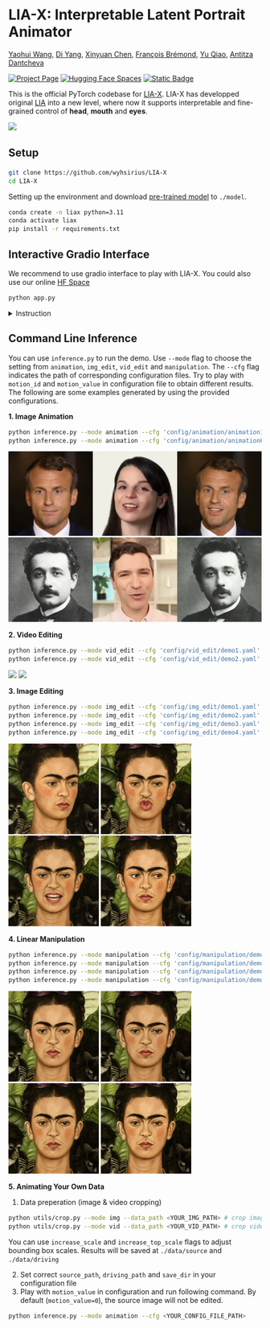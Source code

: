# LIA-X: Interpretable Latent Portrait Animator
[Yaohui Wang](https://wyhsirius.github.io/), [Di Yang](https://walker1126.github.io/), [Xinyuan Chen](https://scholar.google.com/citations?user=3fWSC8YAAAAJ&hl=zh-CN), [François Brémond](https://www-sop.inria.fr/members/Francois.Bremond/), [Yu Qiao](https://scholar.google.com/citations?user=gFtI-8QAAAAJ&hl=en), [Antitza Dantcheva](https://www-sop.inria.fr/members/Antitza.Dantcheva/)

[![Project Page](https://img.shields.io/badge/Project-Website-green)](https://wyhsirius.github.io/LIA-X-project/)
[![Hugging Face Spaces](https://img.shields.io/badge/%F0%9F%A4%97%20Hugging%20Face-Spaces-yellow)]()
[![Static Badge](https://img.shields.io/badge/LIA--X%20Model%20-HuggingFace-yellow?logoColor=violet%20LIA--X%20Model)](https://huggingface.co/YaohuiW/LIA-X/tree/main)

This is the official PyTorch codebase for [LIA-X](). LIA-X has developped original [LIA](https://github.com/wyhsirius/LIA) into a new level, where now it supports interpretable and fine-grained control of **head**, **mouth** and **eyes**.

<img src="teaser.gif" width="1000">

## Setup

```bash
git clone https://github.com/wyhsirius/LIA-X
cd LIA-X
```

Setting up the environment and download [pre-trained model](https://huggingface.co/YaohuiW/LIA-X/tree/main) to `./model`. 

```bash
conda create -n liax python=3.11
conda activate liax
pip install -r requirements.txt
```

## Interactive Gradio Interface 
We recommend to use gradio interface to play with LIA-X. You could also use our online [HF Space](https://huggingface.co/spaces/YaohuiW/LIA-X) 

```bash
python app.py
```

<details>
  
<summary>Instruction</summary>

We provide two tabs `Animation & Image Editing` and `Video Edting`, they all support fine-grained manipulation for `head`, `mouth` and `eyes` using the `Control Panel`.
- **Animation & Image Editing**
  1. Image Animation
    - Upload `Source Image` and `Driving Video`
    - Use `Control Panel` to edit source image and `Edit` button to display the `Edited Source Image`
    - Use `Animate` button to obtain `Animated Video`
  2. Image Editing
    - Upload `Source Image`
    - Use `Control Panel` to edit source image and `Edit` button to display the `Edited Source Image`
- **Video Editing**
    - Upload `Video`
    - Use `Control Panel` to edit first frame of video and `Edit` button to display the `Edited Image`
    - Use `Generate` button to obtain `Edited Video`

</details>

## Command Line Inference
You can use `inference.py` to run the demo. Use `--mode` flag to choose the setting from `animation`, `img_edit`, `vid_edit` and `manipulation`. The `--cfg` flag indicates the path of corresponding configuration files. Try to play with `motion_id` and `motion_value` in configuration file to obtain different results. The following are some examples generated by using the provided configurations.

**1. Image Animation**
```bash
python inference.py --mode animation --cfg 'config/animation/animation1.yaml'
python inference.py --mode animation --cfg 'config/animation/animation6.yaml'
```
<img src="assets/animation1.gif"> <img src="assets/animation6.gif">

**2. Video Editing**
```bash
python inference.py --mode vid_edit --cfg 'config/vid_edit/demo1.yaml' # yaw
python inference.py --mode vid_edit --cfg 'config/vid_edit/demo2.yaml' # closing eyes
```
<img src="assets/vid_edit1.gif" height="180">     <img src="assets/vid_edit2.gif" height="180">


**3. Image Editing**
```bash
python inference.py --mode img_edit --cfg 'config/img_edit/demo1.yaml' # yaw
python inference.py --mode img_edit --cfg 'config/img_edit/demo2.yaml' # pout
python inference.py --mode img_edit --cfg 'config/img_edit/demo3.yaml' # close eyes
python inference.py --mode img_edit --cfg 'config/img_edit/demo4.yaml' # move eyeballs
```
<img src="assets/img_edit1.png" height="180"> <img src="assets/img_edit2.png" height="180"> <img src="assets/img_edit3.png" height="180"> <img src="assets/img_edit4.png" height="180">

**4. Linear Manipulation**
```bash
python inference.py --mode manipulation --cfg 'config/manipulation/demo1.yaml' # yaw
python inference.py --mode manipulation --cfg 'config/manipulation/demo2.yaml' # pitch
python inference.py --mode manipulation --cfg 'config/manipulation/demo5.yaml' # close & open eyes
python inference.py --mode manipulation --cfg 'config/manipulation/demo6.yaml' # move eyeballs
```
<img src="assets/manipulation1.gif" height="180"> <img src="assets/manipulation2.gif" height="180"> <img src="assets/manipulation5.gif" height="180"> <img src="assets/manipulation6.gif" height="180">

**5. Animating Your Own Data**

1. Data preperation (image & video cropping)
```bash
python utils/crop.py --mode img --data_path <YOUR_IMG_PATH> # crop image
python utils/crop.py --mode vid --data_path <YOUR_VID_PATH> # crop video
```
You can use `increase_scale` and `increase_top_scale` flags to adjust bounding box scales. Results will be saved at `./data/source` and `./data/driving`

2. Set correct `source_path`, `driving_path` and `save_dir` in your configuration file
3. Play with `motion_value` in configuration and run following command. By default (`motion_value=0`), the source image will not be edited. 
```bash
python inference.py --mode animation --cfg <YOUR_CONFIG_FILE_PATH>
```

